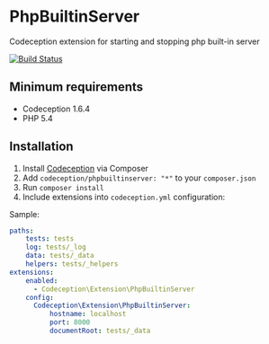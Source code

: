PhpBuiltinServer
================

Codeception extension for starting and stopping php built-in server

[![Build Status](https://secure.travis-ci.org/tiger-seo/PhpBuiltinServer.png?branch=master)](http://travis-ci.org/tiger-seo/PhpBuiltinServer)

## Minimum requirements

* Codeception 1.6.4
* PHP 5.4

## Installation

1. Install [Codeception](http://codeception.com) via Composer
2. Add `codeception/phpbuiltinserver: "*"` to your `composer.json`
3. Run `composer install`
4. Include extensions into `codeception.yml` configuration:

Sample:

``` yaml
paths:
    tests: tests
    log: tests/_log
    data: tests/_data
    helpers: tests/_helpers
extensions:
    enabled:
      - Codeception\Extension\PhpBuiltinServer
    config:
      Codeception\Extension\PhpBuiltinServer:
          hostname: localhost
          port: 8000
          documentRoot: tests/_data
```
